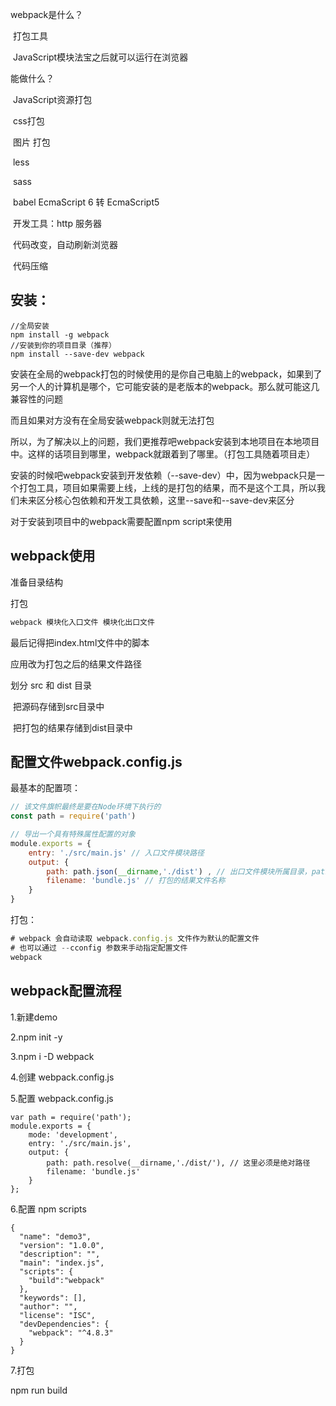 webpack是什么？

​	打包工具

​	JavaScript模块法宝之后就可以运行在浏览器

能做什么？

​	JavaScript资源打包

​	css打包

​	图片 打包

​	less

​	sass

​	babel EcmaScript 6 转 EcmaScript5

​	开发工具：http 服务器

​	代码改变，自动刷新浏览器

​	代码压缩

## 安装：

```
//全局安装
npm install -g webpack
//安装到你的项目目录（推荐）
npm install --save-dev webpack
```

安装在全局的webpack打包的时候使用的是你自己电脑上的webpack，如果到了另一个人的计算机是哪个，它可能安装的是老版本的webpack。那么就可能这几兼容性的问题

而且如果对方没有在全局安装webpack则就无法打包

所以，为了解决以上的问题，我们更推荐吧webpack安装到本地项目在本地项目中。这样的话项目到哪里，webpack就跟着到了哪里。（打包工具随着项目走）

安装的时候吧webpack安装到开发依赖（--save-dev）中，因为webpack只是一个打包工具，项目如果需要上线，上线的是打包的结果，而不是这个工具，所以我们未来区分核心包依赖和开发工具依赖，这里--save和--save-dev来区分

对于安装到项目中的webpack需要配置npm script来使用

## webpack使用

准备目录结构

打包

```js
webpack 模块化入口文件 模块化出口文件
```

最后记得把index.html文件中的脚本

应用改为打包之后的结果文件路径

划分 src 和 dist 目录

​	把源码存储到src目录中

​	把打包的结果存储到dist目录中

## 配置文件webpack.config.js

最基本的配置项：

```js
// 该文件旗帜最终是要在Node环境下执行的
const path = require('path')

// 导出一个具有特殊属性配置的对象
module.exports = {
    entry: './src/main.js' // 入口文件模块路径
    output: {
        path: path.json(__dirname,'./dist') , // 出口文件模块所属目录，path必须是一个绝对路径
        filename: 'bundle.js' // 打包的结果文件名称
    }
}
```

打包：

```js
# webpack 会自动读取 webpack.config.js 文件作为默认的配置文件
# 也可以通过 --cconfig 参数来手动指定配置文件
webpack
```

## webpack配置流程

1.新建demo

2.npm init -y

3.npm i -D webpack

4.创建 webpack.config.js

5.配置 webpack.config.js

```
var path = require('path');
module.exports = {
    mode: 'development',
    entry: './src/main.js',
    output: {
        path: path.resolve(__dirname,'./dist/'), // 这里必须是绝对路径
        filename: 'bundle.js'
    }
};
```

6.配置 npm scripts

```
{
  "name": "demo3",
  "version": "1.0.0",
  "description": "",
  "main": "index.js",
  "scripts": {
    "build":"webpack"
  },
  "keywords": [],
  "author": "",
  "license": "ISC",
  "devDependencies": {
    "webpack": "^4.8.3"
  }
}
```

7.打包

npm run build
